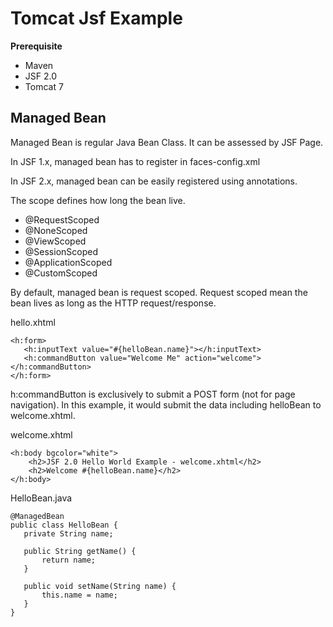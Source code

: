# Tomcat Jsf Example

**Prerequisite**
* Maven
* JSF 2.0
* Tomcat 7

## Managed Bean 

Managed Bean is regular Java Bean Class. It can be assessed by JSF Page. 

In JSF 1.x, managed bean has to register in faces-config.xml

In JSF 2.x, managed bean can be easily registered using annotations. 

The scope defines how long the bean live. 

* @RequestScoped	
* @NoneScoped	
* @ViewScoped	
* @SessionScoped	
* @ApplicationScoped	
* @CustomScoped	

By default, managed bean is request scoped. Request scoped mean the bean lives as long as the HTTP request/response. 

hello.xhtml
```
<h:form>
   <h:inputText value="#{helloBean.name}"></h:inputText>
   <h:commandButton value="Welcome Me" action="welcome"></h:commandButton>
</h:form> 
```
h:commandButton is exclusively to submit a POST form (not for page navigation). In this example, it would submit the data including helloBean to welcome.xhtml.

welcome.xhtml
```
<h:body bgcolor="white">
	<h2>JSF 2.0 Hello World Example - welcome.xhtml</h2>
	<h2>Welcome #{helloBean.name}</h2>
</h:body>
```
 
 HelloBean.java
 ```
 @ManagedBean
public class HelloBean {
	private String name;

	public String getName() {
		return name;
	}

	public void setName(String name) {
		this.name = name;
	}
}
 ```